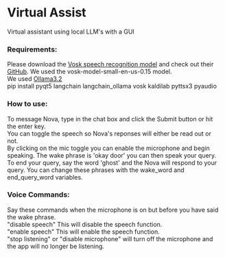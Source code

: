 # Virtual Assist
Virtual assistant using local LLM's with a GUI

### Requirements:
Please download the [Vosk speech recognition model](https://alphacephei.com/vosk/models) and check out their [GitHub](https://github.com/alphacep/vosk-api). We used the vosk-model-small-en-us-0.15 model. </br>
We used [Ollama3.2](https://ollama.com/) </br>
pip install pyqt5 langchain langchain_ollama vosk kaldilab pyttsx3 pyaudio


### How to use:
To message Nova, type in the chat box and click the Submit button or hit the enter key. </br>
You can toggle the speech so Nova's reponses will either be read out or not. </br>
By clicking on the mic toggle you can enable the microphone and begin speaking. The wake phrase is 'okay door' you can then speak your query. To end your query, say the word 'ghost' and the Nova will respond to your query. You can change these phrases with the wake_word and end_query_word variables.

### Voice Commands:
Say these commands when the microphone is on but before you have said the wake phrase. </br>
"disable speech" This will disable the speech function. </br>
"enable speech" This will enable the speech function. </br>
"stop listening" or "disable microphone" will turn off the microphone and the app will no longer be listening. </br>
